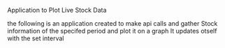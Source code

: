 Application to Plot Live Stock Data

the following is an application created to make api calls and gather Stock information of the specifed period and plot it on a graph 
It updates otself with the set interval

